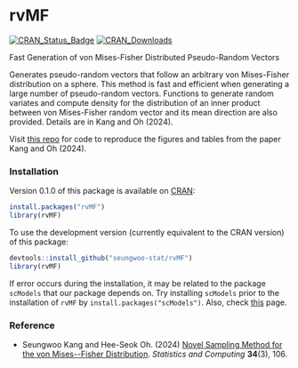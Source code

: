 # rvMF

[![CRAN_Status_Badge](https://www.r-pkg.org/badges/version/rvMF)](https://CRAN.R-project.org/package=rvMF) [![CRAN_Downloads](https://cranlogs.r-pkg.org/badges/grand-total/rvMF)](https://CRAN.R-project.org/package=rvMF)

Fast Generation of von Mises-Fisher Distributed Pseudo-Random Vectors

Generates pseudo-random vectors that follow an arbitrary von Mises-Fisher distribution on a sphere. This method is fast and efficient when generating a large number of pseudo-random vectors. Functions to generate random variates and compute density for the distribution of an inner product between von Mises-Fisher random vector and its mean direction are also provided. Details are in Kang and Oh (2024).

Visit [this repo](https://github.com/seungwoo-stat/rvMF-paper) for code to reproduce the figures and tables from the paper Kang and Oh (2024).

### Installation

Version 0.1.0 of this package is available on [CRAN](https://cran.r-project.org/package=rvMF):

``` r
install.packages("rvMF")
library(rvMF)
```

To use the development version (currently equivalent to the CRAN version) of this package:

``` r
devtools::install_github("seungwoo-stat/rvMF")
library(rvMF)
```

If error occurs during the installation, it may be related to the package `scModels` that our package depends on. Try installing `scModels` prior to the installation of `rvMF` by `install.packages("scModels")`. Also, check [this](https://github.com/fuchslab/scModels) page.

### Reference

-   Seungwoo Kang and Hee-Seok Oh. (2024) [Novel Sampling Method for the von Mises--Fisher Distribution](https://doi.org/10.1007/s11222-024-10419-3). *Statistics and Computing* **34**(3), 106.
